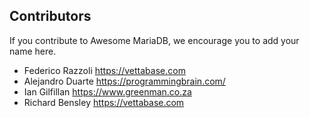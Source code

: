 ## Contributors

If you contribute to Awesome MariaDB, we encourage you to add your name here.

- Federico Razzoli https://vettabase.com
- Alejandro Duarte https://programmingbrain.com/
- Ian Gilfillan https://www.greenman.co.za
- Richard Bensley https://vettabase.com
